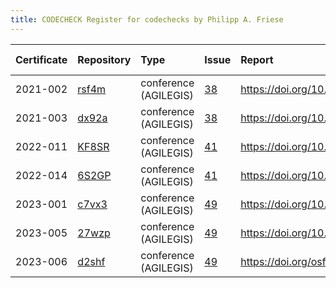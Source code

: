 ```yaml
---
title: CODECHECK Register for codechecks by Philipp A. Friese
---
```



|Certificate |Repository |Type                  |Issue |Report                                |Check date |
|:-------|:--------------------------------|:------------------|:---|:--------------------------|:----------|
|2021-002    |[rsf4m](https://osf.io/rsf4m)|conference (AGILEGIS) |[38](https://github.com/codecheckers/register/issues/38)|https://doi.org/10.17605/osf.io/rsf4m |2021-06-10 |
|2021-003    |[dx92a](https://osf.io/dx92a)|conference (AGILEGIS) |[38](https://github.com/codecheckers/register/issues/38)|https://doi.org/10.17605/osf.io/dx92a |2021-06-10 |
|2022-011    |[KF8SR](https://osf.io/KF8SR)|conference (AGILEGIS) |[41](https://github.com/codecheckers/register/issues/41)|https://doi.org/10.17605/osf.io/kf8sr |2022-07-09 |
|2022-014    |[6S2GP](https://osf.io/6S2GP)|conference (AGILEGIS) |[41](https://github.com/codecheckers/register/issues/41)|https://doi.org/10.17605/osf.io/6s2gp |2022-07-09 |
|2023-001    |[c7vx3](https://osf.io/c7vx3)|conference (AGILEGIS) |[49](https://github.com/codecheckers/register/issues/49)|https://doi.org/10.17605/osf.io/c7vx3 |2023-06-13 |
|2023-005    |[27wzp](https://osf.io/27wzp)|conference (AGILEGIS) |[49](https://github.com/codecheckers/register/issues/49)|https://doi.org/10.17605/osf.io/27wzp |2023-06-13 |
|2023-006    |[d2shf](https://osf.io/d2shf)|conference (AGILEGIS) |[49](https://github.com/codecheckers/register/issues/49)|https://doi.org/osf.io/d2shf          |2023-06-13 |
